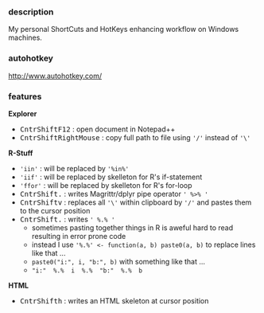 ### description
My personal ShortCuts and HotKeys enhancing workflow on Windows machines.

### autohotkey
http://www.autohotkey.com/

### features

**Explorer**

- <kbd>Cntr</kbd><kbd>Shift</kbd><kbd>F12</kbd> : open document in Notepad++
- <kbd>Cntr</kbd><kbd>Shift</kbd><kbd>RightMouse</kbd> : copy full path to file using `'/'` instead of `'\'`


**R-Stuff**

- `'iin'` : will be replaced by `'%in%'`
- `'iif'` : will be replaced by skelleton for R's if-statement
- `'ffor'` : will be replaced by skelleton for R's for-loop
- <kbd>Cntr</kbd><kbd>Shift</kbd><kbd>.</kbd> : writes Magrittr/dplyr pipe operator `' %>% '`
- <kbd>Cntr</kbd><kbd>Shift</kbd><kbd>v</kbd> : replaces all `'\'` within clipboard by `'/'` and pastes them to the cursor position
- <kbd>Cntr</kbd><kbd>Shift</kbd><kbd>.</kbd> : writes `' %.% '`
    - sometimes pasting together things in R is aweful hard to read resulting in error prone code
    - instead I use `'%.%' <- function(a, b) paste0(a, b)` to replace lines like that ...
    - `paste0("i:", i, "b:", b)` with something like that ...
    - `"i:"  %.%  i  %.%  "b:"  %.%  b`


**HTML**

- <kbd>Cntr</kbd><kbd>Shift</kbd><kbd>h</kbd> : writes an HTML skeleton at cursor position




